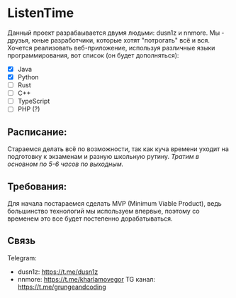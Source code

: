 # ListenTime

Данный проект разрабаывается двумя людьми: dusn1z и nnmore.
Мы - друзья, юные разработчики, которые хотят "потрогать" всё и вся.
Хочется реализовать веб-приложение, используя различные языки программирования, вот список (он будет дополняться):
- [x] Java
- [X] Python
- [ ] Rust
- [ ] C++
- [ ] TypeScript
- [ ] PHP (?)

## Расписание:
Стараемся делать всё по возможности, так как куча времени уходит на подготовку к экзаменам и разную школьную рутину.
_Тратим в основном по 5-6 часов по выходным._

## Требования:
Для начала постараемся сделать MVP (Minimum Viable Product), ведь большинство технологий мы используем впервые, поэтому со временем это все будет постепенно дорабатываться.

## Связь
Telegram:
- dusn1z: https://t.me/dusn1z
- nnmore: https://t.me/kharlamovegor
TG канал: https://t.me/grungeandcoding
